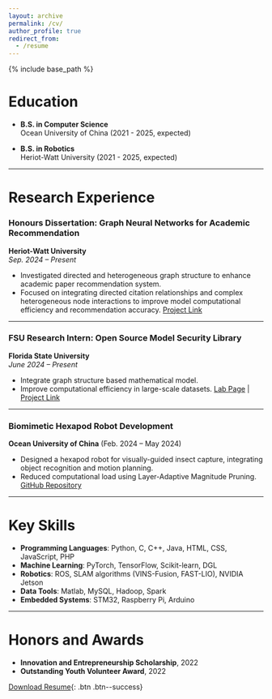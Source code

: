 ```yaml
---
layout: archive
permalink: /cv/
author_profile: true
redirect_from:
  - /resume
---
```


{% include base_path %}

Education
======
* **B.S. in Computer Science**  
  Ocean University of China (2021 - 2025, expected)

* **B.S. in Robotics**  
  Heriot-Watt University (2021 - 2025, expected)

---


Research Experience
======
### **Honours Dissertation: Graph Neural Networks for Academic Recommendation**  
**Heriot-Watt University**  
*Sep. 2024 – Present*  
- Investigated directed and heterogeneous graph structure to enhance academic paper recommendation system.
- Focused on integrating directed citation relationships and complex heterogeneous node interactions to improve model computational efficiency and recommendation accuracy. 
[Project Link](https://github.com/juyujing/Graduation-Project)

---

### **FSU Research Intern: Open Source Model Security Library**  
**Florida State University**  
*June 2024 – Present*  
- Integrate graph structure based mathematical model.  
- Improve computational efficiency in large-scale datasets.
[Lab Page](https://yushundong.github.io//students) | [Project Link](https://github.com/GNNIP/GNNIP)

---

### **Biomimetic Hexapod Robot Development**  
**Ocean University of China** (Feb. 2024 – May 2024)  
- Designed a hexapod robot for visually-guided insect capture, integrating object recognition and motion planning.  
- Reduced computational load using Layer-Adaptive Magnitude Pruning.
[GitHub Repository](https://github.com/juyujing/Capturer) 

---

Key Skills
======
* **Programming Languages**: Python, C, C++, Java, HTML, CSS, JavaScript, PHP  
* **Machine Learning**: PyTorch, TensorFlow, Scikit-learn, DGL  
* **Robotics**: ROS, SLAM algorithms (VINS-Fusion, FAST-LIO), NVIDIA Jetson  
* **Data Tools**: Matlab, MySQL, Hadoop, Spark  
* **Embedded Systems**: STM32, Raspberry Pi, Arduino

---

Honors and Awards
======
* **Innovation and Entrepreneurship Scholarship**, 2022  
* **Outstanding Youth Volunteer Award**, 2022  

[Download Resume](https://raw.githubusercontent.com/juyujing/juyujing.github.io/master/files/Resume.pdf){: .btn .btn--success}

<br><br><br><br>

